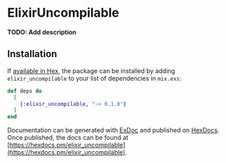 # ElixirUncompilable

**TODO: Add description**

## Installation

If [available in Hex](https://hex.pm/docs/publish), the package can be installed
by adding `elixir_uncompilable` to your list of dependencies in `mix.exs`:

```elixir
def deps do
  [
    {:elixir_uncompilable, "~> 0.1.0"}
  ]
end
```

Documentation can be generated with [ExDoc](https://github.com/elixir-lang/ex_doc)
and published on [HexDocs](https://hexdocs.pm). Once published, the docs can
be found at [https://hexdocs.pm/elixir_uncompilable](https://hexdocs.pm/elixir_uncompilable).

